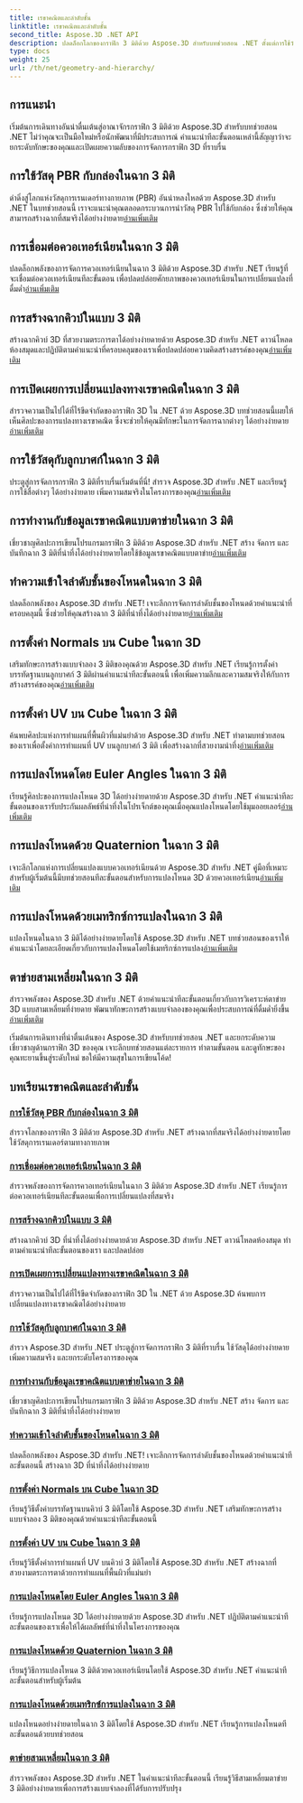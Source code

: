 ```yaml
---
title: เรขาคณิตและลำดับชั้น
linktitle: เรขาคณิตและลำดับชั้น
second_title: Aspose.3D .NET API
description: ปลดล็อกโลกของกราฟิก 3 มิติด้วย Aspose.3D สำหรับบทช่วยสอน .NET ตั้งแต่การใช้วัสดุ PBR ไปจนถึงการแปลงทางเรขาคณิต เชี่ยวชาญทุกด้านได้อย่างง่ายดาย
type: docs
weight: 25
url: /th/net/geometry-and-hierarchy/
---
```

## การแนะนำ

เริ่มต้นการเดินทางอันน่าตื่นเต้นสู่อาณาจักรกราฟิก 3 มิติด้วย Aspose.3D สำหรับบทช่วยสอน .NET ไม่ว่าคุณจะเป็นมือใหม่หรือนักพัฒนาที่มีประสบการณ์ คำแนะนำทีละขั้นตอนเหล่านี้สัญญาว่าจะยกระดับทักษะของคุณและเปิดเผยความลับของการจัดการกราฟิก 3D ที่ราบรื่น

## การใช้วัสดุ PBR กับกล่องในฉาก 3 มิติ

 ดำดิ่งสู่โลกแห่งวัสดุการเรนเดอร์ทางกายภาพ (PBR) อันน่าหลงใหลด้วย Aspose.3D สำหรับ .NET ในบทช่วยสอนนี้ เราจะแนะนำคุณตลอดกระบวนการนำวัสดุ PBR ไปใช้กับกล่อง ซึ่งช่วยให้คุณสามารถสร้างฉากที่สมจริงได้อย่างง่ายดาย[อ่านเพิ่มเติม](./apply-pbr-material-to-box/)

## การเชื่อมต่อควอเทอร์เนียนในฉาก 3 มิติ

 ปลดล็อกพลังของการจัดการควอเทอร์เนียนในฉาก 3 มิติด้วย Aspose.3D สำหรับ .NET เรียนรู้ที่จะเชื่อมต่อควอเทอร์เนียนทีละขั้นตอน เพื่อปลดปล่อยศักยภาพของควอเทอร์เนียนในการเปลี่ยนแปลงที่ดื่มด่ำ[อ่านเพิ่มเติม](./concatenate-quaternions/)

## การสร้างฉากคิวบ์ในแบบ 3 มิติ

 สร้างฉากคิวบ์ 3D ที่สวยงามตระการตาได้อย่างง่ายดายด้วย Aspose.3D สำหรับ .NET ดาวน์โหลดห้องสมุดและปฏิบัติตามคำแนะนำที่ครอบคลุมของเราเพื่อปลดปล่อยความคิดสร้างสรรค์ของคุณ[อ่านเพิ่มเติม](./create-cube-scenes/)

## การเปิดเผยการเปลี่ยนแปลงทางเรขาคณิตในฉาก 3 มิติ

 สำรวจความเป็นไปได้ที่ไร้ขีดจำกัดของกราฟิก 3D ใน .NET ด้วย Aspose.3D บทช่วยสอนนี้เผยให้เห็นศิลปะของการแปลงทางเรขาคณิต ซึ่งจะช่วยให้คุณมีทักษะในการจัดการฉากต่างๆ ได้อย่างง่ายดาย[อ่านเพิ่มเติม](./expose-geometric-transformation)

## การใช้วัสดุกับลูกบาศก์ในฉาก 3 มิติ

 ประตูสู่การจัดการกราฟิก 3 มิติที่ราบรื่นเริ่มต้นที่นี่! สำรวจ Aspose.3D สำหรับ .NET และเรียนรู้การใช้สื่อต่างๆ ได้อย่างง่ายดาย เพิ่มความสมจริงในโครงการของคุณ[อ่านเพิ่มเติม](./material-to-cube/)

## การทำงานกับข้อมูลเรขาคณิตแบบตาข่ายในฉาก 3 มิติ

 เชี่ยวชาญศิลปะการเขียนโปรแกรมกราฟิก 3 มิติด้วย Aspose.3D สำหรับ .NET สร้าง จัดการ และบันทึกฉาก 3 มิติที่น่าทึ่งได้อย่างง่ายดายโดยใช้ข้อมูลเรขาคณิตแบบตาข่าย[อ่านเพิ่มเติม](./mesh-geometry-data/)

## ทำความเข้าใจลำดับชั้นของโหนดในฉาก 3 มิติ

 ปลดล็อกพลังของ Aspose.3D สำหรับ .NET! เจาะลึกการจัดการลำดับชั้นของโหนดด้วยคำแนะนำที่ครอบคลุมนี้ ซึ่งช่วยให้คุณสร้างฉาก 3 มิติที่น่าทึ่งได้อย่างง่ายดาย[อ่านเพิ่มเติม](./node-hierarchy/)

## การตั้งค่า Normals บน Cube ในฉาก 3D

เสริมทักษะการสร้างแบบจำลอง 3 มิติของคุณด้วย Aspose.3D สำหรับ .NET เรียนรู้การตั้งค่าบรรทัดฐานบนลูกบาศก์ 3 มิติผ่านคำแนะนำทีละขั้นตอนนี้ เพื่อเพิ่มความลึกและความสมจริงให้กับการสร้างสรรค์ของคุณ[อ่านเพิ่มเติม](./setup-normals-cube/)

## การตั้งค่า UV บน Cube ในฉาก 3 มิติ

 ค้นพบศิลปะแห่งการทำแผนที่พื้นผิวที่แม่นยำด้วย Aspose.3D สำหรับ .NET ทำตามบทช่วยสอนของเราเพื่อตั้งค่าการทำแผนที่ UV บนลูกบาศก์ 3 มิติ เพื่อสร้างฉากที่สวยงามน่าทึ่ง[อ่านเพิ่มเติม](./setup-uv-cube/)

## การแปลงโหนดโดย Euler Angles ในฉาก 3 มิติ

 เรียนรู้ศิลปะของการแปลงโหนด 3D ได้อย่างง่ายดายด้วย Aspose.3D สำหรับ .NET คำแนะนำทีละขั้นตอนของเรารับประกันผลลัพธ์ที่น่าทึ่งในโปรเจ็กต์ของคุณเมื่อคุณแปลงโหนดโดยใช้มุมออยเลอร์[อ่านเพิ่มเติม](./transformation-node-euler-angles/)

## การแปลงโหนดด้วย Quaternion ในฉาก 3 มิติ

 เจาะลึกโลกแห่งการเปลี่ยนแปลงแบบควอเทอร์เนียนด้วย Aspose.3D สำหรับ .NET คู่มือที่เหมาะสำหรับผู้เริ่มต้นนี้มีบทช่วยสอนทีละขั้นตอนสำหรับการแปลงโหนด 3D ด้วยควอเทอร์เนียน[อ่านเพิ่มเติม](./transformation-node-quaternion/)

## การแปลงโหนดด้วยเมทริกซ์การแปลงในฉาก 3 มิติ

แปลงโหนดในฉาก 3 มิติได้อย่างง่ายดายโดยใช้ Aspose.3D สำหรับ .NET บทช่วยสอนของเราให้คำแนะนำโดยละเอียดเกี่ยวกับการแปลงโหนดโดยใช้เมทริกซ์การแปลง[อ่านเพิ่มเติม](./transformation-node-matrix/)

## ตาข่ายสามเหลี่ยมในฉาก 3 มิติ

 สำรวจพลังของ Aspose.3D สำหรับ .NET ด้วยคำแนะนำทีละขั้นตอนเกี่ยวกับการวิเคราะห์ตาข่าย 3D แบบสามเหลี่ยมที่ง่ายดาย พัฒนาทักษะการสร้างแบบจำลองของคุณเพื่อประสบการณ์ที่ดื่มด่ำยิ่งขึ้น[อ่านเพิ่มเติม](./triangulate-mesh/)

เริ่มต้นการเดินทางที่น่าตื่นเต้นของ Aspose.3D สำหรับบทช่วยสอน .NET และยกระดับความเชี่ยวชาญด้านกราฟิก 3D ของคุณ เจาะลึกบทช่วยสอนแต่ละรายการ ทำตามขั้นตอน และดูทักษะของคุณทะยานขึ้นสู่ระดับใหม่ ขอให้มีความสุขในการเขียนโค้ด!
## บทเรียนเรขาคณิตและลำดับชั้น
### [การใช้วัสดุ PBR กับกล่องในฉาก 3 มิติ](./apply-pbr-material-to-box/)
สำรวจโลกของกราฟิก 3 มิติด้วย Aspose.3D สำหรับ .NET สร้างฉากที่สมจริงได้อย่างง่ายดายโดยใช้วัสดุการเรนเดอร์ตามทางกายภาพ
### [การเชื่อมต่อควอเทอร์เนียนในฉาก 3 มิติ](./concatenate-quaternions/)
สำรวจพลังของการจัดการควอเทอร์เนียนในฉาก 3 มิติด้วย Aspose.3D สำหรับ .NET เรียนรู้การต่อควอเทอร์เนียนทีละขั้นตอนเพื่อการเปลี่ยนแปลงที่สมจริง
### [การสร้างฉากคิวบ์ในแบบ 3 มิติ](./create-cube-scenes/)
สร้างฉากคิวบ์ 3D ที่น่าทึ่งได้อย่างง่ายดายด้วย Aspose.3D สำหรับ .NET ดาวน์โหลดห้องสมุด ทำตามคำแนะนำทีละขั้นตอนของเรา และปลดปล่อย
### [การเปิดเผยการเปลี่ยนแปลงทางเรขาคณิตในฉาก 3 มิติ](./expose-geometric-transformation/)
สำรวจความเป็นไปได้ที่ไร้ขีดจำกัดของกราฟิก 3D ใน .NET ด้วย Aspose.3D ค้นพบการเปลี่ยนแปลงทางเรขาคณิตได้อย่างง่ายดาย
### [การใช้วัสดุกับลูกบาศก์ในฉาก 3 มิติ](./material-to-cube/)
สำรวจ Aspose.3D สำหรับ .NET ประตูสู่การจัดการกราฟิก 3 มิติที่ราบรื่น ใช้วัสดุได้อย่างง่ายดาย เพิ่มความสมจริง และยกระดับโครงการของคุณ
### [การทำงานกับข้อมูลเรขาคณิตแบบตาข่ายในฉาก 3 มิติ](./mesh-geometry-data/)
เชี่ยวชาญศิลปะการเขียนโปรแกรมกราฟิก 3 มิติด้วย Aspose.3D สำหรับ .NET สร้าง จัดการ และบันทึกฉาก 3 มิติที่น่าทึ่งได้อย่างง่ายดาย
### [ทำความเข้าใจลำดับชั้นของโหนดในฉาก 3 มิติ](./node-hierarchy/)
ปลดล็อกพลังของ Aspose.3D สำหรับ .NET! เจาะลึกการจัดการลำดับชั้นของโหนดด้วยคำแนะนำทีละขั้นตอนนี้ สร้างฉาก 3D ที่น่าทึ่งได้อย่างง่ายดาย
### [การตั้งค่า Normals บน Cube ในฉาก 3D](./setup-normals-cube/)
เรียนรู้วิธีตั้งค่าบรรทัดฐานบนคิวบ์ 3 มิติโดยใช้ Aspose.3D สำหรับ .NET เสริมทักษะการสร้างแบบจำลอง 3 มิติของคุณด้วยคำแนะนำทีละขั้นตอนนี้
### [การตั้งค่า UV บน Cube ในฉาก 3 มิติ](./setup-uv-cube/)
เรียนรู้วิธีตั้งค่าการทำแผนที่ UV บนคิวบ์ 3 มิติโดยใช้ Aspose.3D สำหรับ .NET สร้างฉากที่สวยงามตระการตาด้วยการทำแผนที่พื้นผิวที่แม่นยำ
### [การแปลงโหนดโดย Euler Angles ในฉาก 3 มิติ](./transformation-node-euler-angles/)
เรียนรู้การแปลงโหนด 3D ได้อย่างง่ายดายด้วย Aspose.3D สำหรับ .NET ปฏิบัติตามคำแนะนำทีละขั้นตอนของเราเพื่อให้ได้ผลลัพธ์ที่น่าทึ่งในโครงการของคุณ
### [การแปลงโหนดด้วย Quaternion ในฉาก 3 มิติ](./transformation-node-quaternion/)
เรียนรู้วิธีการแปลงโหนด 3 มิติด้วยควอเทอร์เนียนโดยใช้ Aspose.3D สำหรับ .NET คำแนะนำทีละขั้นตอนสำหรับผู้เริ่มต้น
### [การแปลงโหนดด้วยเมทริกซ์การแปลงในฉาก 3 มิติ](./transformation-node-matrix/)
แปลงโหนดอย่างง่ายดายในฉาก 3 มิติโดยใช้ Aspose.3D สำหรับ .NET เรียนรู้การแปลงโหนดทีละขั้นตอนด้วยบทช่วยสอน
### [ตาข่ายสามเหลี่ยมในฉาก 3 มิติ](./triangulate-mesh/)
สำรวจพลังของ Aspose.3D สำหรับ .NET ในคำแนะนำทีละขั้นตอนนี้ เรียนรู้วิธีสามเหลี่ยมตาข่าย 3 มิติอย่างง่ายดายเพื่อการสร้างแบบจำลองที่ได้รับการปรับปรุง